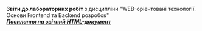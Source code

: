 **Звіти до лабораторних робіт** з дисципліни "WEB-орієнтовані технології. Основи Frontend та Backend розробок" <br>
***[Посилання на звітний HTML-документ](https://htmlpreview.github.io/?https://github.com/nadiatsioma/web-reports/blob/main/index.html)***
